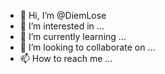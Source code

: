 - 👋 Hi, I’m @DiemLose
- 👀 I’m interested in ...
- 🌱 I’m currently learning ...
- 💞️ I’m looking to collaborate on ...
- 📫 How to reach me ...

<!---
DiemLose/DiemLose is a ✨ special ✨ repository because its `README.md` (this file) appears on your GitHub profile.
You can click the Preview link to take a look at your changes.
--->
